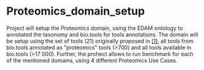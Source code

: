 # Proteomics_domain_setup
Project will setup the Proteomics domain, using the EDAM ontology to annotated the taxonomy and bio.tools for tools annotations. The domain will be setup using the set of tools (21) originally proposed in [[1]][lamprecht2019], all tools from bio.tools annotated as "proteomics" tools (>700) and all tools available in bio.tools (>17 000). Further, the prohect allows to run benchmark for each of the mentioned domains, using 4 different Proteomics Use Cases.


[lamprecht2019]: https://doi.org/10.1093/bioinformatics/bty646 "Automated workflow composition in mass spectrometry-based proteomics."
